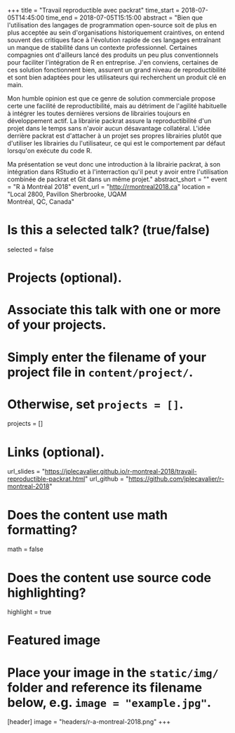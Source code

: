 +++
title = "Travail reproductible avec packrat"
time_start = 2018-07-05T14:45:00
time_end = 2018-07-05T15:15:00
abstract = "Bien que l'utilisation des langages de programmation open-source soit de plus en plus acceptée au sein d'organisations historiquement craintives, on entend souvent des critiques face à l'évolution rapide de ces langages entraînant un manque de stabilité dans un contexte professionnel. Certaines compagnies ont d'ailleurs lancé des produits un peu plus conventionnels pour faciliter l'intégration de R en entreprise. J'en conviens, certaines de ces solution fonctionnent bien, assurent un grand niveau de reproductibilité et sont bien adaptées pour les utilisateurs qui recherchent un produit clé en main. <p> Mon humble opinion est que ce genre de solution commerciale propose certe une facilité de reproductibilité, mais au détriment de l'agilité habituelle à intégrer les toutes dernières versions de librairies toujours en développement actif. La librairie packrat assure la reproductibilité d'un projet dans le temps sans n'avoir aucun désavantage collatéral. L'idée derrière packrat est d'attacher à un projet ses propres librairies plutôt que d'utiliser les librairies du l'utilisateur, ce qui est le comportement par défaut lorsqu'on exécute du code R. <p> Ma présentation se veut donc une introduction à la librairie packrat, à son intégration dans RStudio et à l'interraction qu'il peut y avoir entre l'utilisation combinée de packrat et Git dans un même projet."
abstract_short = ""
event = "R à Montréal 2018"
event_url = "http://rmontreal2018.ca"
location = "Local 2800, Pavillon Sherbrooke, UQAM <br> Montréal, QC, Canada"

# Is this a selected talk? (true/false)
selected = false

# Projects (optional).
#   Associate this talk with one or more of your projects.
#   Simply enter the filename of your project file in `content/project/`.
#   Otherwise, set `projects = []`.
projects = []

# Links (optional).
url_slides = "https://jplecavalier.github.io/r-montreal-2018/travail-reproductible-packrat.html"
url_github = "https://github.com/jplecavalier/r-montreal-2018"

# Does the content use math formatting?
math = false

# Does the content use source code highlighting?
highlight = true

# Featured image
# Place your image in the `static/img/` folder and reference its filename below, e.g. `image = "example.jpg"`.
[header]
image = "headers/r-a-montreal-2018.png"
+++

